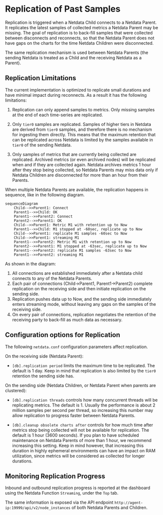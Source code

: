 # Replication of Past Samples

Replication is triggered when a Netdata Child connects to a Netdata Parent. It replicates the latest samples of collected metrics a Netdata Parent may be missing. The goal of replication is to back-fill samples that were collected between disconnects and reconnects, so that the Netdata Parent does not have gaps on the charts for the time Netdata Children were disconnected.

The same replication mechanism is used between Netdata Parents (the sending Netdata is treated as a Child and the receiving Netdata as a Parent).

## Replication Limitations

The current implementation is optimized to replicate small durations and have minimal impact during reconnects. As a result it has the following limitations:

1. Replication can only append samples to metrics. Only missing samples at the end of each time-series are replicated.

2. Only `tier0` samples are replicated. Samples of higher tiers in Netdata are derived from `tier0` samples, and therefore there is no mechanism for ingesting them directly. This means that the maximum retention that can be replicated across Netdata is limited by the samples available in `tier0` of the sending Netdata.

3. Only samples of metrics that are currently being collected are replicated. Archived metrics (or even archived nodes) will be replicated when and if they are collected again. Netdata archives metrics 1 hour after they stop being collected, so Netdata Parents may miss data only if Netdata Children are disconnected for more than an hour from their Parents.

When multiple Netdata Parents are available, the replication happens in sequence, like in the following diagram.

```mermaid
sequenceDiagram
    Child-->>Parent1: Connect
    Parent1-->>Child: OK
    Parent1-->>Parent2: Connect
    Parent2-->>Parent1: OK
    Child-->>Parent1: Metric M1 with retention up to Now
    Parent1-->>Child: M1 stopped at -60sec, replicate up to Now
    Child-->>Parent1: replicate M1 samples -60sec to Now
    Child-->>Parent1: streaming M1
    Parent1-->>Parent2: Metric M1 with retention up to Now
    Parent2-->>Parent1: M1 stopped at -63sec, replicate up to Now
    Parent1-->>Parent2: replicate M1 samples -63sec to Now
    Parent1-->>Parent2: streaming M1
```

As shown in the diagram:

1. All connections are established immediately after a Netdata child connects to any of the Netdata Parents.
2. Each pair of connections (Child->Parent1, Parent1->Parent2) complete replication on the receiving side and then initiate replication on the sending side.
3. Replication pushes data up to Now, and the sending side immediately enters streaming mode, without leaving any gaps on the samples of the receiving side.
4. On every pair of connections, replication negotiates the retention of the receiving party to back-fill as much data as necessary.

## Configuration options for Replication

The following `netdata.conf` configuration parameters affect replication.

On the receiving side (Netdata Parent):

- `[db].replication period` limits the maximum time to be replicated. The default is 1 day. Keep in mind that replication is also limited by the `tier0` retention the sending side has.

On the sending side (Netdata Children, or Netdata Parent when parents are clustered):

- `[db].replication threads` controls how many concurrent threads will be replicating metrics. The default is 1. Usually the performance is about 2 million samples per second per thread, so increasing this number may allow replication to progress faster between Netdata Parents.

- `[db].cleanup obsolete charts after` controls for how much time after metrics stop being collected will not be available for replication. The default is 1 hour (3600 seconds). If you plan to have scheduled maintenance on Netdata Parents of more than 1 hour, we recommend increasing this setting. Keep in mind however, that increasing this duration in highly ephemeral environments can have an impact on RAM utilization, since metrics will be considered as collected for longer durations.

## Monitoring Replication Progress

Inbound and outbound replication progress is reported at the dashboard using the Netdata Function `Streaming`, under the `Top` tab.

The same information is exposed via the API endpoint `http://agent-ip:19999/api/v2/node_instances` of both Netdata Parents and Children.
